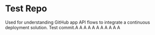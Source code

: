 # Test Repo

Used for understanding GitHub app API flows to integrate a continuous deployment solution.
Test commit.A
A
A
A
A
A
A
A
A
A
A
